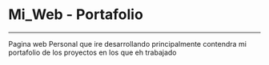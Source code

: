 <h1>Mi_Web - Portafolio</h1>

<hr>
<p> Pagina web Personal que ire desarrollando 
    principalmente contendra mi portafolio
    de los proyectos en los que eh trabajado<br>


